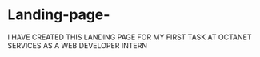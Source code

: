 # Landing-page-
I HAVE CREATED THIS LANDING PAGE FOR MY FIRST TASK AT OCTANET SERVICES AS A WEB DEVELOPER INTERN 
